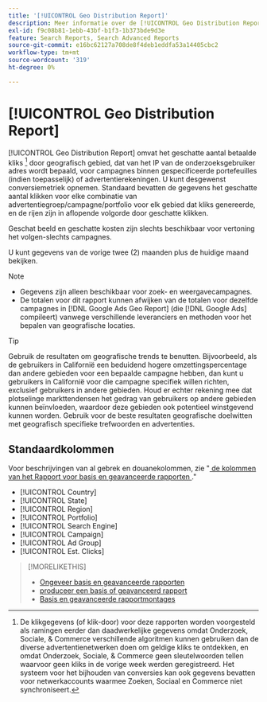 ```yaml
---
title: '[!UICONTROL Geo Distribution Report]'
description: Meer informatie over de [!UICONTROL Geo Distribution Report] .
exl-id: f9c08b81-1ebb-43bf-b1f3-1b373bde9d3e
feature: Search Reports, Search Advanced Reports
source-git-commit: e16bc62127a708de8f4deb1eddfa53a14405cbc2
workflow-type: tm+mt
source-wordcount: '319'
ht-degree: 0%

---
```


# [!UICONTROL Geo Distribution Report]

[!UICONTROL Geo Distribution Report] omvat het geschatte aantal betaalde kliks [^1 ] door geografisch gebied, dat van het IP van de onderzoeksgebruiker adres wordt bepaald, voor campagnes binnen gespecificeerde portefeuilles (indien toepasselijk) of advertentierekeningen. U kunt desgewenst conversiemetriek opnemen. Standaard bevatten de gegevens het geschatte aantal klikken voor elke combinatie van advertentiegroep/campagne/portfolio voor elk gebied dat kliks genereerde, en de rijen zijn in aflopende volgorde door geschatte klikken.

Geschat beeld en geschatte kosten zijn slechts beschikbaar voor vertoning het volgen-slechts campagnes.

U kunt gegevens van de vorige twee (2) maanden plus de huidige maand bekijken.

>[!NOTE]
>
>* Gegevens zijn alleen beschikbaar voor zoek- en weergavecampagnes.
>* De totalen voor dit rapport kunnen afwijken van de totalen voor dezelfde campagnes in [!DNL Google Ads Geo Report] (die [!DNL Google Ads] compileert) vanwege verschillende leveranciers en methoden voor het bepalen van geografische locaties.

>[!TIP]
>
>Gebruik de resultaten om geografische trends te benutten. Bijvoorbeeld, als de gebruikers in Californië een beduidend hogere omzettingspercentage dan andere gebieden voor een bepaalde campagne hebben, dan kunt u gebruikers in Californië voor die campagne specifiek willen richten, exclusief gebruikers in andere gebieden. Houd er echter rekening mee dat plotselinge markttendensen het gedrag van gebruikers op andere gebieden kunnen beïnvloeden, waardoor deze gebieden ook potentieel winstgevend kunnen worden. Gebruik voor de beste resultaten geografische doelwitten met geografisch specifieke trefwoorden en advertenties.

[^1 ]: De klikgegevens (of klik-door) voor deze rapporten worden voorgesteld als ramingen eerder dan daadwerkelijke gegevens omdat Onderzoek, Sociale, &amp; Commerce verschillende algoritmen kunnen gebruiken dan de diverse advertentienetwerken doen om geldige kliks te ontdekken, en omdat Onderzoek, Sociale, &amp; Commerce geen sleutelwoorden tellen waarvoor geen kliks in de vorige week werden geregistreerd. Het systeem voor het bijhouden van conversies kan ook gegevens bevatten voor netwerkaccounts waarmee Zoeken, Sociaal en Commerce niet synchroniseert.

## Standaardkolommen

Voor beschrijvingen van al gebrek en douanekolommen, zie &quot;[ de kolommen van het Rapport voor basis en geavanceerde rapporten ](basic-advanced-report-columns.md).&quot;

* [!UICONTROL Country]
* [!UICONTROL State]
* [!UICONTROL Region]
* [!UICONTROL Portfolio]
* [!UICONTROL Search Engine]
* [!UICONTROL Campaign]
* [!UICONTROL Ad Group]
* [!UICONTROL Est. Clicks]

>[!MORELIKETHIS]
>
>* [ Ongeveer basis en geavanceerde rapporten ](basic-advanced-report-about.md)
>* [ produceer een basis of geavanceerd rapport ](basic-advanced-report-generate.md)
>* [ Basis en geavanceerde rapportmontages ](basic-advanced-report-settings.md)
